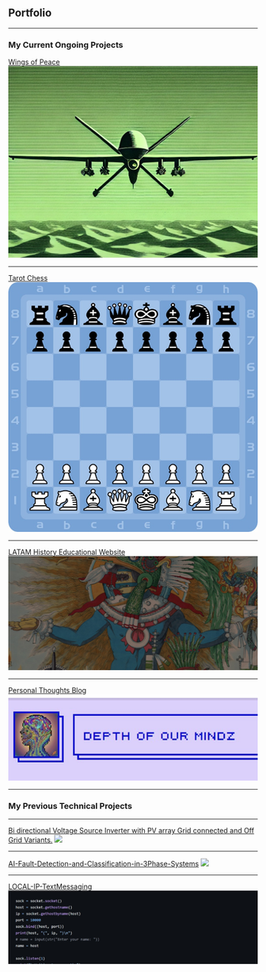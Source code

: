 ## Portfolio

---

### My Current Ongoing Projects
[Wings of Peace](https://github.com/arshv06/Wings-of-Peace)
<img src="images/drone.jpg?raw=true"/>

---
[Tarot Chess](https://github.com/arshv06/Tarot-Chess)
<img src="images/chess.jpg?raw=true"/>

---
[LATAM History Educational Website](http://www.historytoldwell.wordpress.com/)
<img src="images/htw.jpg?raw=true"/>

---
[Personal Thoughts Blog](http://www.depthofourmindz.wordpress.com/)
<img src="images/doam.jpg?raw=true"/>

---

### My Previous Technical Projects

---

[Bi directional Voltage Source Inverter with PV array Grid connected and Off Grid Variants.](https://github.com/arshv06/BidirectionalInverter/)
<img src="images/3phase.jpg?raw=true"/>

---
[AI-Fault-Detection-and-Classification-in-3Phase-Systems](https://github.com/arshv06/AI-Fault-Detection-and-Classification-in-3Phase-Systems/)
<img src="images/ai.jpg?raw=true"/>

---
[LOCAL-IP-TextMessaging](https://github.com/arshv06/LANTextMessaging/)
<img src="images/socket.jpg?raw=true"/>
